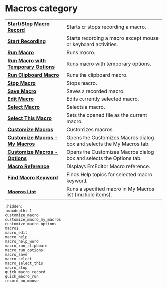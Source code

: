 # Macros category

|     |     |
| --- | --- |
| **[Start/Stop Macro Record](quick_macro_record)** | Starts or stops recording a macro. |
| **[Start Recording](record_no_mouse)** | Starts recording a macro except mouse or keyboard activities. |
| **[Run Macro](quick_macro_run)** | Runs macro. |
| **[Run Macro with Temporary Options](macro_run_options)** | Runs macro with temporary options. |
| **[Run Clipboard Macro](macro_run_clipboard)** | Runs the clipboard macro. |
| **[Stop Macro](macro_stop)** | Stops macro. |
| **[Save Macro](macro_save)** | Saves a recorded macro. |
| **[Edit Macro](macro_edit)** | Edits currently selected macro. |
| **[Select Macro](macro_select)** | Selects a macro. |
| **[Select This Macro](macro_select_this)** | Sets the opened file as the current macro. |
| **[Customize Macros](customize_macro)** | Customizes macros. |
| **[Customize Macros - My Macros](customize_macro_my_macros)** | Opens the Customizes Macros dialog box and selects the My Macros tab. |
| **[Customize Macros - Options](customize_macro_options)** | Opens the Customizes Macros dialog box and selects the Options tab. |
| **[Macro Reference](macro_help)** | Displays EmEditor Macro reference. |
| **[Find Macro Keyword](macro_help_word)** | Finds Help topics for selected macro keyword. |
| **[Macros List](macro1)** | Runs a specified macro in My Macros list (multiple items). |


```{toctree}
:hidden:
:maxdepth: 1
customize_macro
customize_macro_my_macros
customize_macro_options
macro1
macro_edit
macro_help
macro_help_word
macro_run_clipboard
macro_run_options
macro_save
macro_select
macro_select_this
macro_stop
quick_macro_record
quick_macro_run
record_no_mouse
```
